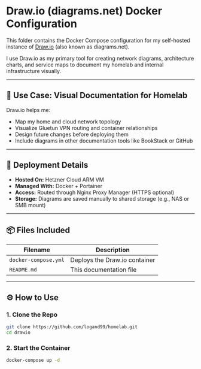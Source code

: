 # Draw.io (diagrams.net) Docker Configuration

This folder contains the Docker Compose configuration for my self-hosted instance of [Draw.io](https://www.draw.io/) (also known as diagrams.net).

I use Draw.io as my primary tool for creating network diagrams, architecture charts, and service maps to document my homelab and internal infrastructure visually.

---

## 🧩 Use Case: Visual Documentation for Homelab

Draw.io helps me:
- Map my home and cloud network topology
- Visualize Gluetun VPN routing and container relationships
- Design future changes before deploying them
- Include diagrams in other documentation tools like BookStack or GitHub

---

## 🧱 Deployment Details

- **Hosted On:** Hetzner Cloud ARM VM
- **Managed With:** Docker + Portainer
- **Access:** Routed through Nginx Proxy Manager (HTTPS optional)
- **Storage:** Diagrams are saved manually to shared storage (e.g., NAS or SMB mount)

---

## 📦 Files Included

| Filename             | Description                                |
|----------------------|--------------------------------------------|
| `docker-compose.yml` | Deploys the Draw.io container               |
| `README.md`          | This documentation file                    |

---

## ⚙️ How to Use

### 1. Clone the Repo
```bash
git clone https://github.com/logand99/homelab.git
cd drawio
```
### 2. Start the Container
```bash
docker-compose up -d
```
